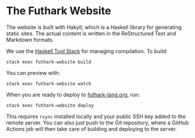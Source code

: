 The Futhark Website
==

The website is built with Hakyll, which is a Haskell library for
generating static sites.  The actual content is written in the
ReStructured Text and Markdown formats.

We use the [Haskell Tool Stack](http://docs.haskellstack.org/) for
managing compilation.  To build:

    stack exec futhark-website build

You can preview with:

    stack exec futhark-website watch

When you are ready to deploy to
[futhark-lang.org](http://futhark-lang.org), run:

    stack exec futhark-website deploy

This requires `rsync` installed locally and your public SSH key added
to the remote server.  You can also just push to the Git repository,
where a GitHub Actions job will then take care of building and
deploying to the server.
